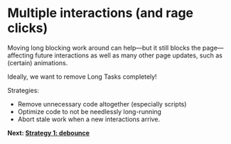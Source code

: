# Multiple interactions (and rage clicks)

Moving long blocking work around can help&mdash;but it still blocks the page&mdash;affecting future interactions as well as many other page updates, such as (certain) animations.

Ideally, we want to remove Long Tasks completely!

Strategies:

* Remove unnecessary code altogether (especially scripts)
* Optimize code to not be needlessly long-running
* Abort stale work when a new interactions arrive.

**Next: [Strategy 1: debounce](https://github.com/malchata/inp-workshop/guides/18-debounce.md)**

